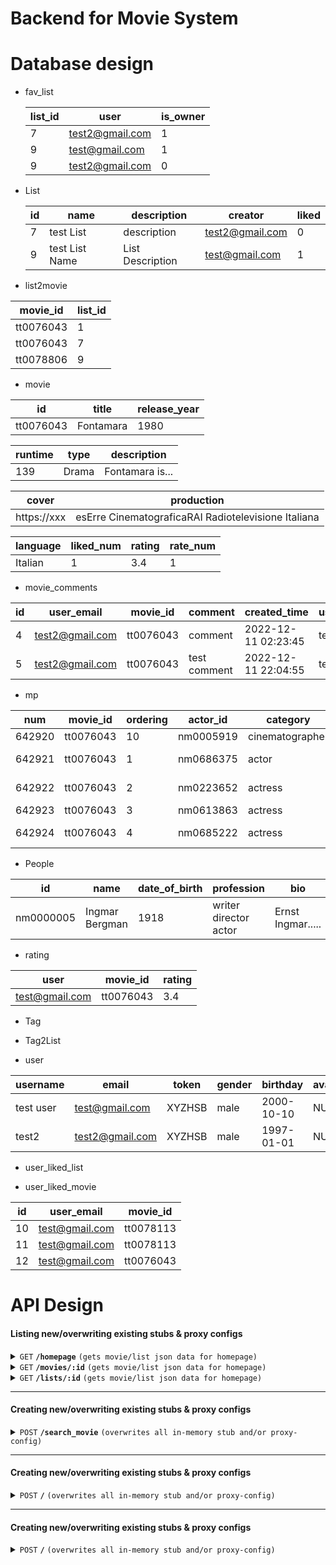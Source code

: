 # Backend for Movie System

# Database design

- fav_list

  | list_id | user            | is_owner |
  | ------- | --------------- | -------- |
  | 7       | test2@gmail.com | 1        |
  | 9       | test@gmail.com  | 1        |
  | 9       | test2@gmail.com | 0        |

- List

  | id  | name           | description      | creator         | liked |
  | --- | -------------- | ---------------- | --------------- | ----- |
  | 7   | test List      | description      | test2@gmail.com | 0     |
  | 9   | test List Name | List Description | test@gmail.com  | 1     |

- list2movie

| movie_id  | list_id |
| --------- | ------- |
| tt0076043 | 1       |
| tt0076043 | 7       |
| tt0078806 | 9       |

- movie

| id        | title     | release_year |
| --------- | --------- | ------------ |
| tt0076043 | Fontamara | 1980         |

| runtime | type  | description     |
| ------- | ----- | --------------- |
| 139     | Drama | Fontamara is... |

| cover       | production                                          |
| ----------- | --------------------------------------------------- |
| https://xxx | esErre CinematograficaRAI Radiotelevisione Italiana |

| language | liked_num | rating | rate_num |
| -------- | --------- | ------ | -------- |
| Italian  | 1         | 3.4    | 1        |

- movie_comments

| id  | user_email      | movie_id  | comment      | created_time        | username |
| --- | --------------- | --------- | ------------ | ------------------- | -------- |
| 4   | test2@gmail.com | tt0076043 | comment      | 2022-12-11 02:23:45 | test2    |
| 5   | test2@gmail.com | tt0076043 | test comment | 2022-12-11 22:04:55 | test2    |

- mp

| num    | movie_id  | ordering | actor_id  | category        | job | characters        |
| ------ | --------- | -------- | --------- | --------------- | --- | ----------------- |
| 642920 | tt0076043 | 10       | nm0005919 | cinematographer | \N  | \N                |
| 642921 | tt0076043 | 1        | nm0686375 | actor           | \N  | ["Berardo Viola"] |
| 642922 | tt0076043 | 2        | nm0223652 | actress         | \N  | ["Maria Rosa"]    |
| 642923 | tt0076043 | 3        | nm0613863 | actress         | \N  | ["Elvira"]        |
| 642924 | tt0076043 | 4        | nm0685222 | actress         | \N  | ["Maria Grazia"]  |

- People

| id        | name           | date_of_birth | profession            | bio               | photo       | place_of_birth             |
| --------- | -------------- | ------------- | --------------------- | ----------------- | ----------- | -------------------------- |
| nm0000005 | Ingmar Bergman | 1918          | writer director actor | Ernst Ingmar..... | https://xxx | Fårö, Gotlands län, Sweden |

- rating

| user           | movie_id  | rating |
| -------------- | --------- | ------ |
| test@gmail.com | tt0076043 | 3.4    |

- Tag

- Tag2List

- user

| username  | email           | token  | gender | birthday   | avatar |
| --------- | --------------- | ------ | ------ | ---------- | ------ |
| test user | test@gmail.com  | XYZHSB | male   | 2000-10-10 | NULL   |
| test2     | test2@gmail.com | XYZHSB | male   | 1997-01-01 | NULL   |

- user_liked_list

- user_liked_movie

| id  | user_email     | movie_id  |
| --- | -------------- | --------- |
| 10  | test@gmail.com | tt0078113 |
| 11  | test@gmail.com | tt0078113 |
| 12  | test@gmail.com | tt0076043 |

# API Design

#### Listing new/overwriting existing stubs & proxy configs

<details>
 <summary><code>GET</code> <code><b>/homepage</b></code> <code>(gets movie/list json data for homepage)</code></summary>

##### Parameters

> | name  | type                | data type | description                                               |
> | ----- | ------------------- | --------- | --------------------------------------------------------- |
> | limit | required, default=5 | int       | max number of results to return for either movie for list |

##### Responses

> | http code | content-type       | response                                 |
> | --------- | ------------------ | ---------------------------------------- |
> | `200`     | `application/json` | `{ message: "OK", data: homepage }`      |
> | `500`     | `application/json` | `{"code":"400","message":"Bad Request"}` |

##### Example cURL

> ```javascript
>
> ```

<!-- curl -X POST -H "Content-Type: application/json" --data @post.json http://localhost:8889/ -->

## </details>

<details>
 <summary><code>GET</code> <code><b>/movies/:id</b></code> <code>(gets movie/list json data for homepage)</code></summary>

##### Parameters

> | name | type     | data type | description  |
> | ---- | -------- | --------- | ------------ |
> | ID   | required | string    | ID for movie |

##### Responses

> | http code | content-type       | response                                     |
> | --------- | ------------------ | -------------------------------------------- |
> | `200`     | `application/json` | `{ message: "OK", data: movie information }` |
> | `400`     | `application/json` | `{ message: "movie id doesn't exist."}`      |
> | `500`     | `application/json` | `{"code":"400","message":"Bad Request"}`     |

##### Example cURL

> ```javascript
>
> ```

## </details>

<details>
 <summary><code>GET</code> <code><b>/lists/:id</b></code> <code>(gets movie/list json data for homepage)</code></summary>

##### Parameters

> | name | type     | data type | description |
> | ---- | -------- | --------- | ----------- |
> | ID   | required | string    | ID for list |

##### Responses

> | http code | content-type       | response                                     |
> | --------- | ------------------ | -------------------------------------------- |
> | `200`     | `application/json` | `{ message: "OK", data: movie information }` |
> | `400`     | `application/json` | `{ message: "list id doesn't exist."}`       |
> | `500`     | `application/json` | `{"code":"400","message":"Bad Request"}`     |

##### Example cURL

> ```javascript
>
> ```

## </details>

---

#### Creating new/overwriting existing stubs & proxy configs

<details>
 <summary><code>POST</code> <code><b>/search_movie</b></code> <code>(overwrites all in-memory stub and/or proxy-config)</code></summary>

##### Parameters

> | name       | type         | data type | description   |
> | ---------- | ------------ | --------- | ------------- |
> | keyword    | not required | String    | N/A           |
> | type       | not required | String    | N/A           |
> | language   | not required | String    | N/A           |
> | searchType | not required | String    | Movie or List |

##### Responses

> | http code | content-type       | response                                     |
> | --------- | ------------------ | -------------------------------------------- |
> | `200`     | `application/json` | `{ message: "OK", data: movie information }` |

##### Example cURL

> ```javascript
>
> ```

## </details>

---

#### Creating new/overwriting existing stubs & proxy configs

<details>
 <summary><code>POST</code> <code><b>/</b></code> <code>(overwrites all in-memory stub and/or proxy-config)</code></summary>

##### Parameters

> | name | type     | data type             | description |
> | ---- | -------- | --------------------- | ----------- |
> | None | required | object (JSON or YAML) | N/A         |

##### Responses

> | http code | content-type               | response                                 |
> | --------- | -------------------------- | ---------------------------------------- |
> | `201`     | `text/plain;charset=UTF-8` | `Configuration created successfully`     |
> | `400`     | `application/json`         | `{"code":"400","message":"Bad Request"}` |
> | `405`     | `text/html;charset=utf-8`  | None                                     |

##### Example cURL

> ```javascript
>
> ```

## </details>

---

#### Creating new/overwriting existing stubs & proxy configs

<details>
 <summary><code>POST</code> <code><b>/</b></code> <code>(overwrites all in-memory stub and/or proxy-config)</code></summary>

##### Parameters

> | name | type     | data type             | description |
> | ---- | -------- | --------------------- | ----------- |
> | None | required | object (JSON or YAML) | N/A         |

##### Responses

> | http code | content-type               | response                                 |
> | --------- | -------------------------- | ---------------------------------------- |
> | `201`     | `text/plain;charset=UTF-8` | `Configuration created successfully`     |
> | `400`     | `application/json`         | `{"code":"400","message":"Bad Request"}` |
> | `405`     | `text/html;charset=utf-8`  | None                                     |

##### Example cURL

> ```javascript
>
> ```

</details>
